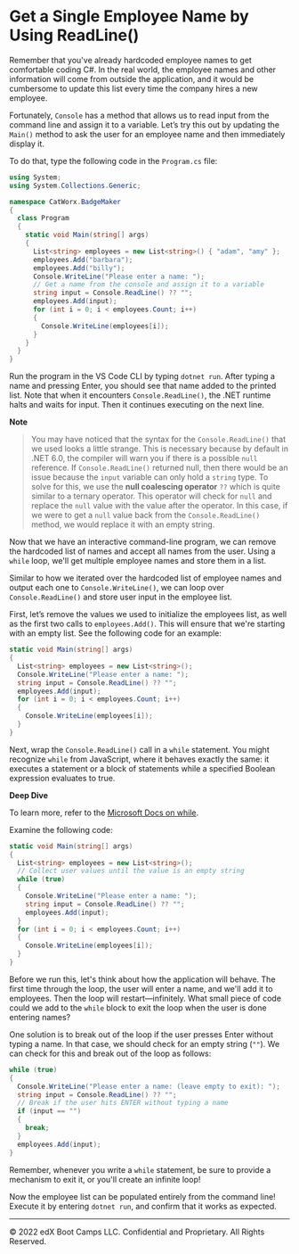 # Get a Single Employee Name by Using ReadLine()

Remember that you've already hardcoded employee names to get comfortable coding C#. In the real world, the employee names and other information will come from outside the application, and it would be cumbersome to update this list every time the company hires a new employee.

Fortunately, `Console` has a method that allows us to read input from the command line and assign it to a variable. Let’s try this out by updating the `Main()` method to ask the user for an employee name and then immediately display it.

To do that, type the following code in the `Program.cs` file:

```cs
using System;
using System.Collections.Generic;

namespace CatWorx.BadgeMaker
{
  class Program
  {
    static void Main(string[] args)
    {
      List<string> employees = new List<string>() { "adam", "amy" };
      employees.Add("barbara");
      employees.Add("billy");
      Console.WriteLine("Please enter a name: ");
      // Get a name from the console and assign it to a variable
      string input = Console.ReadLine() ?? "";
      employees.Add(input);
      for (int i = 0; i < employees.Count; i++) 
      {
        Console.WriteLine(employees[i]);
      }
    }
  }
}
```

Run the program in the VS Code CLI by typing `dotnet run`. After typing a name and pressing Enter, you should see that name added to the printed list. Note that when it encounters `Console.ReadLine()`, the .NET runtime halts and waits for input. Then it continues executing on the next line.

**Note**

> You may have noticed that the syntax for the `Console.ReadLine()` that we used looks a little strange. This is necessary because by default in .NET 6.0, the compiler will warn you if there is a possible `null` reference. If `Console.ReadLine()` returned null, then there would be an issue because the `input` variable can only hold a `string` type. To solve for this, we use the **null coalescing operator** `??` which is quite similar to a ternary operator. This operator will check for `null` and replace the `null` value with the value after the operator. In this case, if we were to get a `null` value back from the `Console.ReadLine()` method, we would replace it with an empty string.

Now that we have an interactive command-line program, we can remove the hardcoded list of names and accept all names from the user. Using a `while` loop, we'll get multiple employee names and store them in a list.

Similar to how we iterated over the hardcoded list of employee names and output each one to `Console.WriteLine()`, we can loop over `Console.ReadLine()` and store user input in the employee list.

First, let’s remove the values we used to initialize the employees list, as well as the first two calls to `employees.Add()`. This will ensure that we're starting with an empty list. See the following code for an example:

```cs
static void Main(string[] args)
{
  List<string> employees = new List<string>();
  Console.WriteLine("Please enter a name: ");
  string input = Console.ReadLine() ?? "";
  employees.Add(input);
  for (int i = 0; i < employees.Count; i++) 
  {
    Console.WriteLine(employees[i]);
  }
}
```

Next, wrap the `Console.ReadLine()` call in a `while` statement. You might recognize `while` from JavaScript, where it behaves exactly the same: it executes a statement or a block of statements while a specified Boolean expression evaluates to true.

**Deep Dive**

To learn more, refer to the [Microsoft Docs on while](https://docs.microsoft.com/en-us/dotnet/csharp/language-reference/keywords/while).

Examine the following code:

```cs
static void Main(string[] args)
{
  List<string> employees = new List<string>();
  // Collect user values until the value is an empty string
  while (true)
  {
    Console.WriteLine("Please enter a name: ");
    string input = Console.ReadLine() ?? "";
    employees.Add(input);
  } 
  for (int i = 0; i < employees.Count; i++) 
  {
    Console.WriteLine(employees[i]);
  }
}
```

Before we run this, let's think about how the application will behave. The first time through the loop, the user will enter a name, and we'll add it to employees. Then the loop will restart—infinitely. What small piece of code could we add to the `while` block to exit the loop when the user is done entering names?

One solution is to break out of the loop if the user presses Enter without typing a name. In that case, we should check for an empty string (`""`). We can check for this and break out of the loop as follows:

```cs
while (true)
{
  Console.WriteLine("Please enter a name: (leave empty to exit): ");
  string input = Console.ReadLine() ?? "";
  // Break if the user hits ENTER without typing a name
  if (input == "") 
  {
    break;
  }
  employees.Add(input);
}
```

Remember, whenever you write a `while` statement, be sure to provide a mechanism to exit it, or you'll create an infinite loop!

Now the employee list can be populated entirely from the command line! Execute it by entering `dotnet run`, and confirm that it works as expected.

---
© 2022 edX Boot Camps LLC. Confidential and Proprietary. All Rights Reserved.